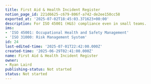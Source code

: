 ```yaml
---
title: First Aid & Health Incident Register
notion_page_id: 221d6625-c679-806f-a742-de2ee150cc58
exported_at: '2025-07-02T18:45:03.371623+00:00'
description: For ISO 45001 (H&S) compliance even in small teams.
ims:
- 'ISO 45001: Occupational Health and Safety Management'
- 'ISO 31000: Risk Management System'
id: 24
last-edited-time: '2025-07-01T22:42:00.000Z'
created-time: '2025-06-29T02:41:00.000Z'
name: First Aid & Health Incident Register
owner:
- Ryan Laird
publishing-status: Not started
status: Not started
---
```


